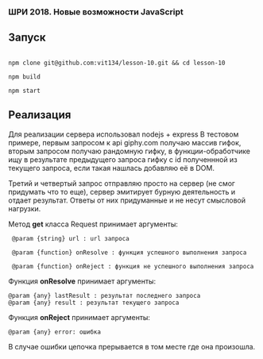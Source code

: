 
### ШРИ 2018. Новые возможности JavaScript

  

## Запуск

```

npm clone git@github.com:vit134/lesson-10.git && cd lesson-10

npm build

npm start

```

  
## Реализация

Для реализации сервера использовал nodejs + express
В тестовом примере, первым запросом к api giphy.com получаю массив гифок, вторым запросом получаю рандомную гифку, в функции-обработчике ищу в результате предыдущего запроса гифку с id полученнной из текущего запроса, если такая нашлась добавляю её в DOM.

Третий и четвертый запрос отправляю просто на сервер (не смог придумать что то еще), сервер эмитирует бурную деятельность и отдает результат. 
Ответы от них придуманные и не несут смысловой нагрузки.

  

Метод **get** класса Request принимает аргументы:

	 @param {string} url : url запроса

	 @param {function} onResolve : функция успешного выполнения запроса

	 @param {function} onReject : функция не успешного выполнения запроса
	 
Функция **onResolve** принимает аргументы:

	@param {any} lastResult : результат последнего запроса
	@param {any} result : результат текущего запроса		
Функция **onReject** принимает аргументы:

	@param {any} error: ошибка

В случае ошибки цепочка прерывается в том месте где она произошла.